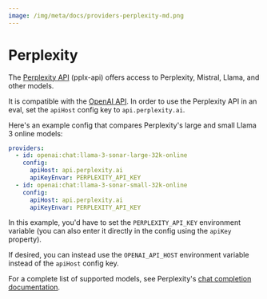 ```yaml
---
image: /img/meta/docs/providers-perplexity-md.png
---
```

# Perplexity

The [Perplexity API](https://blog.perplexity.ai/blog/introducing-pplx-api) (pplx-api) offers access to Perplexity, Mistral, Llama, and other models.

It is compatible with the [OpenAI API](/docs/providers/openai). In order to use the Perplexity API in an eval, set the `apiHost` config key to `api.perplexity.ai`.

Here's an example config that compares Perplexity's large and small Llama 3 online models:

```yaml
providers:
  - id: openai:chat:llama-3-sonar-large-32k-online
    config:
      apiHost: api.perplexity.ai
      apiKeyEnvar: PERPLEXITY_API_KEY
  - id: openai:chat:llama-3-sonar-small-32k-online
    config:
      apiHost: api.perplexity.ai
      apiKeyEnvar: PERPLEXITY_API_KEY
```

In this example, you'd have to set the `PERPLEXITY_API_KEY` environment variable (you can also enter it directly in the config using the `apiKey` property).

If desired, you can instead use the `OPENAI_API_HOST` environment variable instead of the `apiHost` config key.

For a complete list of supported models, see Perplexity's [chat completion documentation](https://docs.perplexity.ai/reference/post_chat_completions).
